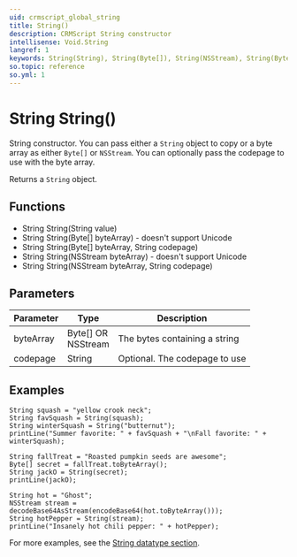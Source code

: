 ```yaml
---
uid: crmscript_global_string
title: String()
description: CRMScript String constructor
intellisense: Void.String
langref: 1
keywords: String(String), String(Byte[]), String(NSStream), String(Byte[],String), String(NSStream,String)
so.topic: reference
so.yml: 1
---
```


# String String()

String constructor. You can pass either a `String` object to copy or a byte array as either `Byte[]` or `NSStream`. You can optionally pass the codepage to use with the byte array.

Returns a `String` object.

## Functions

* String String(String value)
* String String(Byte[] byteArray) - doesn't support Unicode
* String String(Byte[] byteArray, String codepage)
* String String(NSStream byteArray) - doesn't support Unicode
* String String(NSStream byteArray, String codepage)

## Parameters

| Parameter | Type | Description |
|---|---|---|
| byteArray | Byte[] OR<br>NSStream | The bytes containing a string |
| codepage | String | Optional. The codepage to use |

## Examples

```crmscript!
String squash = "yellow crook neck";
String favSquash = String(squash);
String winterSquash = String("butternut");
printLine("Summer favorite: " + favSquash + "\nFall favorite: " + winterSquash);
```

```crmscript!
String fallTreat = "Roasted pumpkin seeds are awesome";
Byte[] secret = fallTreat.toByteArray();
String jackO = String(secret);
printLine(jackO);
```

```crmscript!
String hot = "Ghost";
NSStream stream = decodeBase64AsStream(encodeBase64(hot.toByteArray()));
String hotPepper = String(stream);
printLine("Insanely hot chili pepper: " + hotPepper);
```

For more examples, see the [String datatype section][1].

<!-- Referenced links -->
[1]: ../../datatypes/string-type.md
